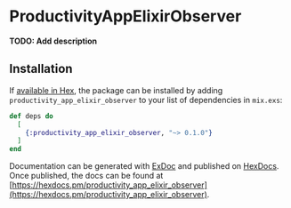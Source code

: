 # ProductivityAppElixirObserver

**TODO: Add description**

## Installation

If [available in Hex](https://hex.pm/docs/publish), the package can be installed
by adding `productivity_app_elixir_observer` to your list of dependencies in `mix.exs`:

```elixir
def deps do
  [
    {:productivity_app_elixir_observer, "~> 0.1.0"}
  ]
end
```

Documentation can be generated with [ExDoc](https://github.com/elixir-lang/ex_doc)
and published on [HexDocs](https://hexdocs.pm). Once published, the docs can
be found at [https://hexdocs.pm/productivity_app_elixir_observer](https://hexdocs.pm/productivity_app_elixir_observer).

